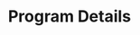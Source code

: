 ---
layout: page
title: Program Details
#background_style: bg-info
background_image: url('assets/img/backgrounds/microscope-in-laboratory-P5S76HK.jpg')
# Add a link to the the top menu
menus:
  header:
    title: Details
    weight: 2

sections:

- type: picture-paragraph.html
  section_id: diversity-statement
  title: Diversity and Inclusion
#  background_style: bg-info
#  text_style: text-left text-white
  text:
    We welcome and **strongly encourage** applications from students representing BIPOC, Latinx, LGBTQIIA+, and Veterans communities, students with disabilities, and students representing diverse socioeconomic backgrounds and demographies whose lived experiences and perspectives contribute to asking different questions and seeking diverse approaches as we build this new and exciting field of study. 
  image: 'assets/img/portfolio/thumbnails/young-people-putting-their-hands-together-UBC4Q32.jpg'

- type: picture-paragraph.html
  section_id: courses
  title: Courses
#  background_style: bg-info
#  text_style: text-left text-white

  text: >+ 
    Students in the BRIDGES program are enrolled as MS or PhD students in one of our seven constituent graduate programs. BRIDGES students complete their core coursework in their home unit with enrichment from our Ecosystem Genomics seminar course and an enhanced curriculum that will help students develop core and cutting-edge skills in theory and concepts relevant to genomics and ecosystem science; tools and data, including data analytics, computation, and statistics; communication and dissemination, including ethics; and intercultural awareness and collaboration.
  image: 'assets/img/portfolio/thumbnails/at-the-classroom-P3CFGE2.jpg'

- type: picture-paragraph.html
  section_id: certs-and-minor
  title: MS Certificates and PhD GDIP Minor
#  background_style: bg-info
#  text_style: text-left text-white
  text: >+ 
    Coming Soon!
  image: 
    'assets/img/portfolio/thumbnails/girls-studying-in-the-classroom-MXFPYQ2.jpg'

- type: picture-paragraph.html
  section_id: mentored-mentoring
  title: Mentored Mentoring
#  background_style: bg-info
#  text_style: text-left text-white
  text: >+ 
    Students in the BRIDGES program will receive training in mentorship and have the opportunity to mentor junior researchers from Tucson High Magnet School and our UArizona campus, with support from BRIDGES faculty.
  image: 'assets/img/portfolio/thumbnails/teacher-and-student-scientists-working-with-micros-8N7NJPR.jpg'

- type: picture-paragraph.html
  section_id: professional-dev
  title: Professional Training and Development
#  background_style: bg-info
#  text_style: text-left text-white
  text: >+ 
    Coming Soon!
  image: 
    'assets/img/portfolio/thumbnails/close-up-view-of-business-partner-handshaking-proc-XB9RXSK.jpg'

- type: picture-paragraph.html
  section_id: convergence-institute
  title: Convergence Institute
#  background_style: bg-info
#  text_style: text-left text-white
  text: >+ 
    Each summer our NRT community comes together for a summit meeting that is equal parts science, training, inclusion, professional development, and science communication. Students pitch ideas and receive supportive feedback. Returning students describe their team-based experiences on internships. This is the flagship event of our program in which we grow and celebrate our diversity and scientific endeavors.
  image:
    'assets/img/portfolio/thumbnails/conference-P37J6TX.jpg'


---